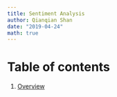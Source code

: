 ```yaml
---
title: Sentiment Analysis
author: Qianqian Shan
date: "2019-04-24"
math: true
---
```



# Table of contents

1. [Overview](#overview)